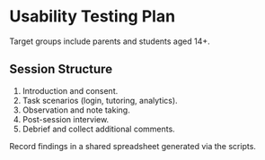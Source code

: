 # Usability Testing Plan

Target groups include parents and students aged 14+.

## Session Structure
1. Introduction and consent.
2. Task scenarios (login, tutoring, analytics).
3. Observation and note taking.
4. Post-session interview.
5. Debrief and collect additional comments.

Record findings in a shared spreadsheet generated via the scripts.
